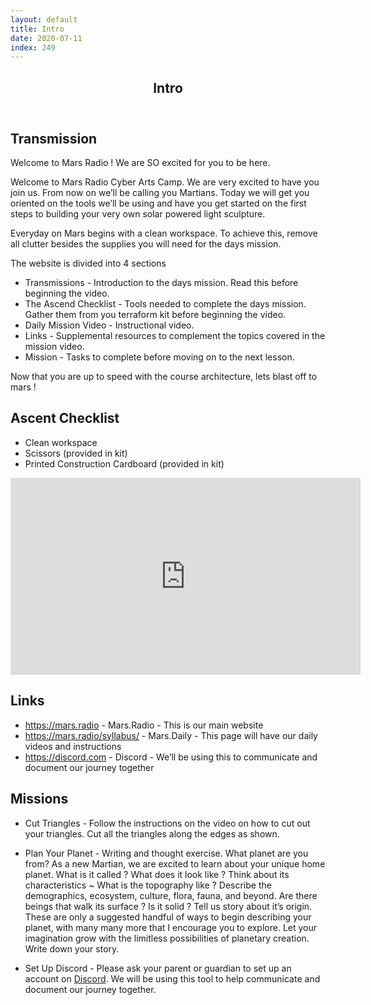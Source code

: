 ```yaml
---
layout: default
title: Intro
date: 2020-07-11
index: 249
---
```


<article id="Class">
        <header>
                <h1>Intro</h1>
        </header>
        <div class="class-transmission">
                <h2>Transmission</h2>
                <p>Welcome to Mars Radio ! We are SO excited for you to be here.</p>
                <p>Welcome to Mars Radio Cyber Arts Camp. We are very excited to have you join us. From now on we’ll be calling you Martians. Today we will get you oriented on the tools we’ll be using and have you get started on the first steps to building your very own solar powered light sculpture. </p>
                <p>Everyday on Mars begins with a clean workspace. To achieve this, remove all clutter besides the supplies you will need for the days mission. </p>
                <p>The website is divided into 4 sections</p>
                <ul>
                        <li data-icon="➕">Transmissions - Introduction to the days mission. Read this before beginning the video.</li>
                        <li data-icon="➕">The Ascend Checklist - Tools needed to complete the days mission. Gather them from you terraform kit before beginning the video.</li>
                        <li data-icon="➕">Daily Mission Video - Instructional video.</li>
                        <li data-icon="➕">Links - Supplemental resources to complement the topics covered in the mission video.</li>
                        <li data-icon="➕">Mission - Tasks to complete before moving on to the next lesson.</li>
                </ul>
                <p>Now that you are up to speed with the course architecture, lets blast off to mars !</p>
        </div>
        <div class="class-ascent_checklist">
                <h2>Ascent Checklist</h2>
                <ul>
                        <li data-icon="✨">Clean workspace</li>
                        <li data-icon="✂️">Scissors (provided in kit)</li>
                        <li data-icon="📄">Printed Construction Cardboard (provided in kit)</li>
                </ul>
        </div>
        <div class="video">
                <iframe width="560" height="315" src="https://www.youtube.com/embed/y5Yl3jWW4N0" frameborder="0" allow="accelerometer; autoplay; encrypted-media; gyroscope; picture-in-picture" allowfullscreen></iframe>
        </div>
        <div class="class-links">
                <h2>Links</h2>
                <ul>
                        <li data-icon="🚀"><a href="https://mars.radio">https://mars.radio</a> - Mars.Radio - This is our main website</li>
                        <li data-icon="🚀"><a href="https://mars.radio/syllabus/">https://mars.radio/syllabus/</a> - Mars.Daily - This page will have our daily videos and instructions</li>
                        <li data-icon="🚀"><a href="https://discord.gg/Pe3FaP">https://discord.com</a> - Discord - We’ll be using this to communicate and document our journey together</li>
                </ul>
        </div>
        <div class="class-mission">
                <h2>Missions</h2>
                <ul>
                        <li data-icon="🔺">
                                <p><span class="strong">Cut Triangles</span> - Follow the instructions on the video on how to cut out your triangles. Cut all the triangles along the edges as shown.</p>
                        </li>
                        <li data-icon="🖊">
                                <p><span class="strong">Plan Your Planet</span> - Writing and thought exercise. What planet are you from? As a new Martian, we are excited to learn about your unique home planet. What is it called ? What does it look like ? Think about its characteristics ~ What is the topography like ? Describe the demographics, ecosystem, culture, flora, fauna, and beyond. Are there beings that walk its surface ? Is it solid ? Tell us story about it’s origin. These are only a suggested handful of ways to begin describing your planet, with many many more that I encourage you to explore. Let your imagination grow with the limitless possibilities of planetary creation. Write down your story.</p>
                        </li>
                        <li data-icon="👽">
                                <p><span class="strong">Set Up Discord</span> - Please ask your parent or guardian to set up an account on <a href="https://discord.gg/Pe3FaP">Discord</a>. We will be using this tool to help communicate and document our journey together. </p>
                        </li>
                </ul>
        </div>

</article>
<footer>
</footer>